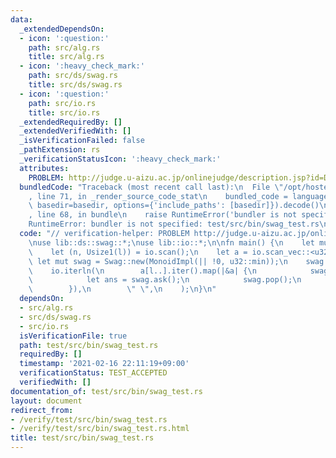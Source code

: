 ```yaml
---
data:
  _extendedDependsOn:
  - icon: ':question:'
    path: src/alg.rs
    title: src/alg.rs
  - icon: ':heavy_check_mark:'
    path: src/ds/swag.rs
    title: src/ds/swag.rs
  - icon: ':question:'
    path: src/io.rs
    title: src/io.rs
  _extendedRequiredBy: []
  _extendedVerifiedWith: []
  _isVerificationFailed: false
  _pathExtension: rs
  _verificationStatusIcon: ':heavy_check_mark:'
  attributes:
    PROBLEM: http://judge.u-aizu.ac.jp/onlinejudge/description.jsp?id=DSL_3_D&lang=ja
  bundledCode: "Traceback (most recent call last):\n  File \"/opt/hostedtoolcache/Python/3.9.1/x64/lib/python3.9/site-packages/onlinejudge_verify/documentation/build.py\"\
    , line 71, in _render_source_code_stat\n    bundled_code = language.bundle(stat.path,\
    \ basedir=basedir, options={'include_paths': [basedir]}).decode()\n  File \"/opt/hostedtoolcache/Python/3.9.1/x64/lib/python3.9/site-packages/onlinejudge_verify/languages/user_defined.py\"\
    , line 68, in bundle\n    raise RuntimeError('bundler is not specified: {}'.format(path.as_posix()))\n\
    RuntimeError: bundler is not specified: test/src/bin/swag_test.rs\n"
  code: "// verification-helper: PROBLEM http://judge.u-aizu.ac.jp/onlinejudge/description.jsp?id=DSL_3_D&lang=ja\n\
    \nuse lib::ds::swag::*;\nuse lib::io::*;\n\nfn main() {\n    let mut io = IO::new();\n\
    \    let (n, Usize1(l)) = io.scan();\n    let a = io.scan_vec::<u32>(n);\n   \
    \ let mut swag = Swag::new(MonoidImpl(|| !0, u32::min));\n    swag.extend_from_slice(&a[..l]);\n\
    \    io.iterln(\n        a[l..].iter().map(|&a| {\n            swag.push(a);\n\
    \            let ans = swag.ask();\n            swag.pop();\n            ans\n\
    \        }),\n        \" \",\n    );\n}\n"
  dependsOn:
  - src/alg.rs
  - src/ds/swag.rs
  - src/io.rs
  isVerificationFile: true
  path: test/src/bin/swag_test.rs
  requiredBy: []
  timestamp: '2021-02-16 22:11:19+09:00'
  verificationStatus: TEST_ACCEPTED
  verifiedWith: []
documentation_of: test/src/bin/swag_test.rs
layout: document
redirect_from:
- /verify/test/src/bin/swag_test.rs
- /verify/test/src/bin/swag_test.rs.html
title: test/src/bin/swag_test.rs
---
```

